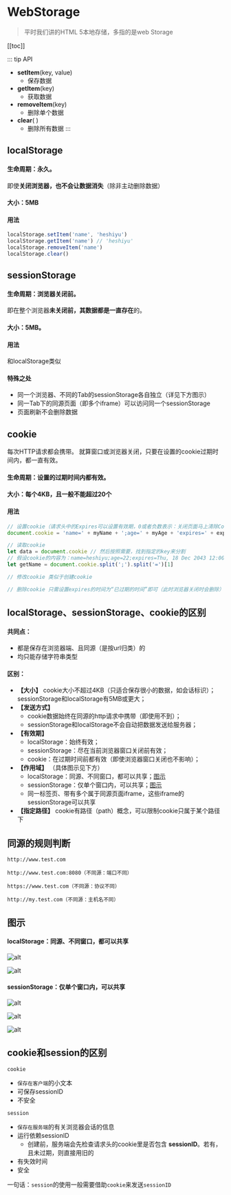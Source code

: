 # WebStorage
> 平时我们讲的HTML 5本地存储，多指的是web Storage

[[toc]]


::: tip
API
 - **setItem**(key, value)
    - 保存数据
 - **getItem**(key)
    - 获取数据
 - **removeItem**(key)
    - 删除单个数据
 - **clear**( )
    - 删除所有数据
:::
<!-- ::: warning
This is a warning
:::

::: danger
This is a dangerous warning
::: -->
## localStorage
#### 生命周期：永久。
即使**关闭浏览器，也不会让数据消失**（除非主动删除数据）

#### 大小：5MB

#### 用法
```js
localStorage.setItem('name', 'heshiyu')
localStorage.getItem('name') // 'heshiyu'
localStorage.removeItem('name')
localStorage.clear()
```

## sessionStorage
#### 生命周期：浏览器关闭前。
即在整个浏览器**未关闭前，其数据都是一直存在**的。

#### 大小：5MB。

#### 用法
和localStorage类似

#### 特殊之处
 - 同一个浏览器、不同的Tab的sessionStorage各自独立（详见下方图示）
 - 同一Tab下的同源页面（即多个iframe）可以访问同一个sessionStorage
 - 页面刷新不会删除数据

## cookie
每次HTTP请求都会携带。
就算窗口或浏览器关闭，只要在设置的cookie过期时间内，都一直有效。

#### 生命周期：设置的过期时间内都有效。

#### 大小：每个4KB，且一般不能超过20个

#### 用法
```js
// 设置cookie（请求头中的Expires可以设置有效期，0或者负数表示：关闭页面马上清除Cookie）
document.cookie = 'name=' + myName + ';age=' + myAge + 'expires=' + exp.toGTMString()

// 读取cookie
let data = document.cookie // 然后按照需要，找到指定的key来分割
// 假设cookie的内容为：name=heshiyu;age=22;expires=Thu, 18 Dec 2043 12:00:00 GMT
let getName = document.cookie.split(';').split('=')[1]

// 修改cookie 类似于创建cookie

// 删除cookie 只需设置expires的时间为“已过期的时间”即可（此时浏览器关闭时会删除）
```

## localStorage、sessionStorage、cookie的区别
#### 共同点：
 - 都是保存在浏览器端、且同源（是按url归类）的
 - 均只能存储字符串类型

#### 区别：
 - **【大小】** cookie大小不超过4KB（只适合保存很小的数据，如会话标识）；sessionStorage和localStorage有5MB或更大；
 - **【发送方式】** 
    - cookie数据始终在同源的http请求中携带（即使用不到）；
    - sessionStorage和localStorage不会自动把数据发送给服务器；
 - **【有效期】** 
    - localStorage：始终有效；
    - sessionStorage：尽在当前浏览器窗口关闭前有效；
    - cookie：在过期时间前都有效（即使浏览器窗口关闭也不影响）；
 - **【作用域】** （具体图示见下方）
    - localStorage：同源、不同窗口，都可以共享；[图示](#图示)
    - sessionStorage：仅单个窗口内，可以共享；[图示](#图示)
    - 同一标签页、带有多个属于同源页面iframe，这些iframe的sessionStorage可以共享
 - **【指定路径】** cookie有路径（path）概念，可以限制cookie只属于某个路径下

 ## 同源的规则判断
 ```
 http://www.test.com

 http://www.test.com:8080（不同源：端口不同）

 https://www.test.com（不同源：协议不同）

 http://my.test.com（不同源：主机名不同）
 ```

## 图示
#### localStorage：同源、不同窗口，都可以共享
![alt](./img/webStorage-1.png)

![alt](./img/webStorage-2.png)

#### sessionStorage：仅单个窗口内，可以共享
![alt](./img/webStorage-3.png)

![alt](./img/webStorage-4.png)

![alt](./img/webStorage-5.png)

## cookie和session的区别
`cookie`
 - `保存在客户端`的小文本
 - 可保存sessionID
 - 不安全
 
`session`
 - `保存在服务端`的有关浏览器会话的信息
 - 运行依赖sessionID
    - 创建前，服务端会先检查请求头的cookie里是否包含 **sessionID**。若有，且未过期，则直接用旧的
 - 有失效时间
 - 安全

 一句话：`session`的使用一般需要借助`cookie`来发送`sessionID`